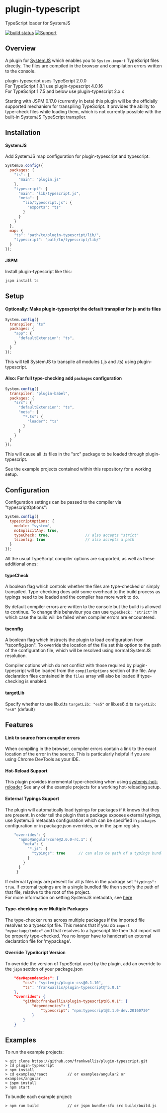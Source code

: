 plugin-typescript
============================
TypeScript loader for SystemJS

[![build status](https://secure.travis-ci.org/frankwallis/plugin-typescript.png?branch=master)](http://travis-ci.org/frankwallis/plugin-typescript)
[![Support](https://supporterhq.com/api/b/6nfr47qjvmqc3inntlc9em5az/plugin-typescript)](https://supporterhq.com/support/6nfr47qjvmqc3inntlc9em5az/plugin-typescript)

## Overview ##

A plugin for [SystemJS](https://github.com/systemjs/systemjs) which enables you to ```System.import``` TypeScript files directly. The files are compiled in the browser and compilation errors written to the console.

plugin-typescript uses TypeScript 2.0.0  
For TypeScript 1.8.1 use plugin-typescript 4.0.16  
For TypeScript 1.7.5 and below use plugin-typescript 2.x.x  

Starting with JSPM 0.17.0 (currently in beta) this plugin will be the officially supported mechanism for transpiling TypeScript. It provides the ability to type-check files while loading them, which is not currently possible with the built-in SystemJS TypeScript transpiler.

## Installation ##

#### SystemJS ####

Add SystemJS map configuration for plugin-typescript and typescript:

```js
SystemJS.config({
  packages: {
    "ts": {
      "main": "plugin.js"
    },
    "typescript": {
      "main": "lib/typescript.js",
      "meta": {
        "lib/typescript.js": {
          "exports": "ts"
        }
      }
    }
  },
  map: {
    "ts": "path/to/plugin-typescript/lib/",
    "typescript": "path/to/typescript/lib/"
  }
});
```
#### JSPM ####

Install plugin-typescript like this:

```sh
jspm install ts
```

## Setup ##

#### Optionally: Make plugin-typescript the default transpiler for js and ts files ####

```js
System.config({
  transpiler: "ts"
  packages: {
    "app": {
      "defaultExtension": "ts",
    }
  }
});
```

This will tell SystemJS to transpile all modules (.js and .ts) using plugin-typescript.

#### Also: For full type-checking add ```packages``` configuration ####

```js
System.config({
  transpiler: "plugin-babel",
  packages: {
    "src": {
      "defaultExtension": "ts",
      "meta": {
        "*.ts": {
          "loader": "ts"
        }
      }
    }
  }
});
```

This will cause all .ts files in the "src" package to be loaded through plugin-typescript.

See the example projects contained within this repository for a working setup.

## Configuration ##

Configuration settings can be passed to the compiler via "typescriptOptions":

```js
System.config({
  typescriptOptions: {
    module: "system",
    noImplicitAny: true,
    typeCheck: true,				// also accepts "strict"
    tsconfig: true                  // also accepts a path
  }
});
```

All the usual TypeScript compiler options are supported, as well as these additional ones:

#### typeCheck ####

A boolean flag which controls whether the files are type-checked or simply transpiled. Type-checking does add some overhead to the build process as typings need to be loaded and the compiler has more work to do. 

By default compiler errors are written to the console but the build is allowed to continue. To change this behaviour you can use ```typeCheck: "strict"``` in which case the build will be failed when compiler errors are encountered.

#### tsconfig ####

A boolean flag which instructs the plugin to load configuration from "tsconfig.json". To override the location of the file set this option to the path of the configuration file, which will be resolved using normal SystemJS resolution.

Compiler options which do not conflict with those required by plugin-typescript will be loaded from the ```compilerOptions``` section of the file. Any declaration files contained in the ```files``` array will also be loaded if type-checking is enabled.

#### targetLib ####

Specify whether to use lib.d.ts ```targetLib: "es5"``` or lib.es6.d.ts ```targetLib: "es6"``` (default) 

## Features ##

#### Link to source from compiler errors ####

When compiling in the browser, compiler errors contain a link to the exact location of the error in the source. This is particularly helpful if you are using Chrome DevTools as your IDE.

#### Hot-Reload Support ####

This plugin provides incremental type-checking when using [systemjs-hot-reloader](https://github.com/capaj/systemjs-hot-reloader)
See any of the example projects for a working hot-reloading setup.

#### External Typings Support ####

The plugin will automatically load typings for packages if it knows that they are present. In order tell the plugin that a package exposes external typings, use SystemJS metadata configuration which can be specified in ```packages``` configuration or in package.json overrides, or in the jspm registry.

```js
    "overrides": {
      "npm:@angular/core@2.0.0-rc.1": {
        "meta": {
          "*.js": {
            "typings": true      // can also be path of a typings bundle
          }
        }
      }
	 }
```

If external typings are present for all js files in the package set ```"typings": true```. If external typings are in a single bundled file then specify the path of that file, relative to the root of the project.   
For more information on setting SystemJS metadata, see [here](https://github.com/systemjs/systemjs/blob/master/docs/config-api.md#packages)

#### Type-checking over Multiple Packages ####

The type-checker runs across multiple packages if the imported file resolves to a typescript file. This means that if you do ```import "mypackage/index"``` and that resolves to a typescript file then that import will be properly type-checked. You no longer have to handcraft an external declaration file for 'mypackage'.

#### Override TypeScript Version ####

To override the version of TypeScript used by the plugin, add an override to the ```jspm``` section of your package.json

```json
	"devDependencies": {
		"css": "systemjs/plugin-css@0.1.10",
		"ts": "frankwallis/plugin-typescript@^5.0.1"
	},
	"overrides": {
		"github:frankwallis/plugin-typescript@5.0.1": {
	 		"dependencies": {
	    		"typescript": "npm:typescript@2.1.0-dev.20160730"
	  		}
		}
	}
```

## Examples ##

To run the example projects:
```
> git clone https://github.com/frankwallis/plugin-typescript.git
> cd plugin-typescript
> npm install
> cd examples/react  		// or examples/angular2 or examples/angular
> jspm install
> npm start
```
To bundle each example project:
```
> npm run build 			// or jspm bundle-sfx src build/build.js
```
